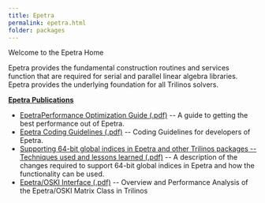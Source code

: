 ```yaml
---
title: Epetra
permalink: epetra.html
folder: packages
---
```


Welcome to the Epetra Home

Epetra provides the fundamental construction routines and services function that are required for serial and parallel linear algebra libraries. Epetra provides the underlying foundation for all Trilinos solvers.

<span style="text-decoration: underline;">**Epetra Publications**</span>

*   [EpetraPerformance Optimization Guide (.pdf)](http://trilinos.org/wordpress/wp-content/uploads/2014/10/EpetraPerformanceGuide.pdf) -- A guide to getting the best performance out of Epetra.
*   [Epetra Coding Guidelines (.pdf)](http://trilinos.org/oldsite/packages/epetra/EpetraCodingGuidelines.pdf) -- Coding Guidelines for developers of Epetra.
*   [Supporting 64-bit global indices in Epetra and other Trilinos packages -- Techniques used and lessons learned (.pdf)](http://trilinos.org/oldsite/packages/epetra/Epetra64HowTo.pdf) -- A description of the changes required to support 64-bit global indices in Epetra and how the functionality can be used.
*   [Epetra/OSKI Interface (.pdf)](http://trilinos.org/oldsite/packages/epetra/IanKarlin.pdf) -- Overview and Performance Analysis of the Epetra/OSKI Matrix Class in Trilinos